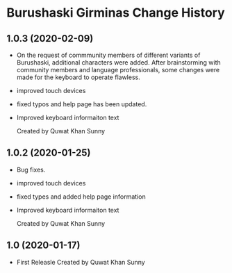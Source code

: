 Burushaski Girminas Change History
====================

1.0.3 (2020-02-09)
----------------
* On the request of commmunity members of different variants of Burushaski, additional characters were
  added. After brainstorming with community members and language professionals, some changes were made for the keyboard to operate flawless. 
   
* improved touch devices
* fixed typos and help page has been updated. 
* Improved keyboard informaiton text

  Created by Quwat Khan Sunny

1.0.2 (2020-01-25)
----------------
* Bug fixes.
* improved touch devices
* fixed types and added help page information
* Improved keyboard informaiton text

  Created by Quwat Khan Sunny



1.0 (2020-01-17)
----------------
* First Releasle
  Created by Quwat Khan Sunny
